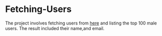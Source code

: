 # Fetching-Users

The project involves fetching users from  [here](https://randomuser.me/api) and listing the top 100 male users. 
The result included their name,and email.
